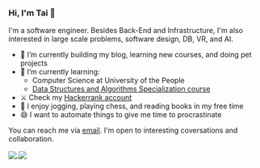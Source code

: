 ### Hi, I'm Tai 👋
 
<!--
**tailtq/tailtq** is a ✨ _special_ ✨ repository because its `README.md` (this file) appears on your GitHub profile.
-->
I'm a software engineer. Besides Back-End and Infrastructure, I'm also interested in large scale problems, software design, DB, VR, and AI.

- 🔭 I’m currently building my blog, learning new courses, and doing pet projects
- 🌱 I’m currently learning:
  - Computer Science at University of the People
  - [Data Structures and Algorithms Specialization course](https://www.coursera.org/specializations/data-structures-algorithms)
- :crossed_swords: Check my [Hackerrank account](https://www.hackerrank.com/ltquoctaidn98)
- :running: I enjoy jogging, playing chess, and reading books in my free time
- 😄 I want to automate things to give me time to procrastinate

You can reach me via [email](mailto:ltquoctaidn98@gmail.com). I'm open to interesting coversations and collaboration.

<a href="https://github.com/anuraghazra/github-readme-stats" style="width: 400px">
  <img align="center" src="https://github-readme-stats.vercel.app/api?username=tailtq&count_private=true&show_icons=true" />
</a>
<a href="https://github.com/anuraghazra/github-readme-stats">
  <img align="center" src="https://github-readme-stats.vercel.app/api/top-langs/?username=tailtq&layout=compact" />
</a>
